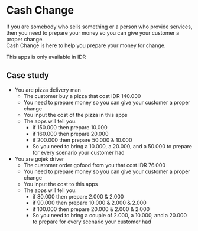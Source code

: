 # Cash Change
If you are somebody who sells something or a person who provide services, then you need to prepare your money so you can give your customer a proper change.  
Cash Change is here to help you prepare your money for change.

This apps is only available in IDR

## Case study
- You are pizza delivery man
    - The customer buy a pizza that cost IDR 140.000
    - You need to prepare money so you can give your customer a proper change
    - You input the cost of the pizza in this apps
    - The apps will tell you: 
        - if 150.000 then prepare 10.000
        - if 160.000 then prepare 20.000
        - if 200.000 then prepare 50.000 & 10.000
        - So you need to bring a 10.000, a 20.000, and a 50.000 to prepare for every scenario your customer had
- You are gojek driver
    - The customer order gofood from you that cost IDR 76.000
    - You need to prepare money so you can give your customer a proper change
    - You input the cost to this apps
    - The apps will tell you:
        - if 80.000 then prepare 2.000 & 2.000
        - if 90.000 then prepare 10.000 & 2.000 & 2.000
        - if 100.000 then prepare 20.000 & 2.000 & 2.000
        - So you need to bring a couple of 2.000, a 10.000, and a 20.000 to prepare for every scenario your customer had

